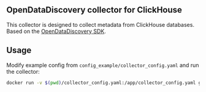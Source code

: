 ## OpenDataDiscovery collector for ClickHouse

This collector is designed to collect metadata from ClickHouse databases. Based on the [OpenDataDiscovery SDK](https://github.com/opendatadiscovery/odd-collectors/tree/main/odd-collector-sdk).

## Usage

Modify example config from `config_example/collector_config.yaml` and run the collector:

```bash
docker run -v $(pwd)/collector_config.yaml:/app/collector_config.yaml ghcr.io/akurdyukov/odd-collector-clickhouse:latest
```
